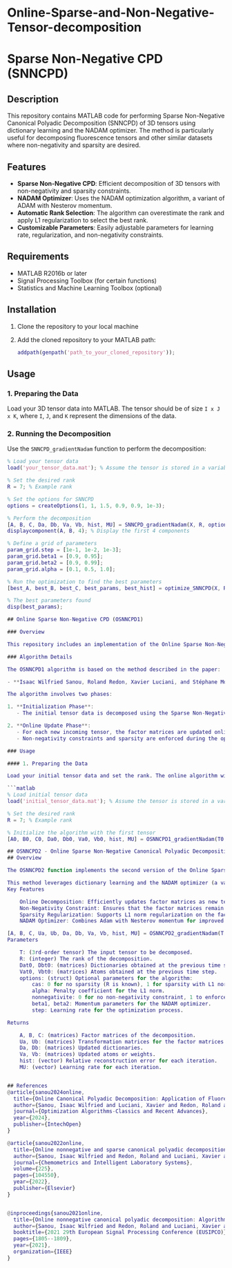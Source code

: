 # Online-Sparse-and-Non-Negative-Tensor-decomposition
# Sparse Non-Negative CPD (SNNCPD)

## Description

This repository contains MATLAB code for performing Sparse Non-Negative Canonical Polyadic Decomposition (SNNCPD) of 3D tensors using dictionary learning and the NADAM optimizer. The method is particularly useful for decomposing fluorescence tensors and other similar datasets where non-negativity and sparsity are desired.

## Features

- **Sparse Non-Negative CPD**: Efficient decomposition of 3D tensors with non-negativity and sparsity constraints.
- **NADAM Optimizer**: Uses the NADAM optimization algorithm, a variant of ADAM with Nesterov momentum.
- **Automatic Rank Selection**: The algorithm can overestimate the rank and apply L1 regularization to select the best rank.
- **Customizable Parameters**: Easily adjustable parameters for learning rate, regularization, and non-negativity constraints.

## Requirements

- MATLAB R2016b or later
- Signal Processing Toolbox (for certain functions)
- Statistics and Machine Learning Toolbox (optional)

## Installation

1. Clone the repository to your local machine

2. Add the cloned repository to your MATLAB path:
    ```matlab
    addpath(genpath('path_to_your_cloned_repository'));
    ```

## Usage

### 1. Preparing the Data

Load your 3D tensor data into MATLAB. The tensor should be of size `I x J x K`, where `I`, `J`, and `K` represent the dimensions of the data.

### 2. Running the Decomposition

Use the `SNNCPD_gradientNadam` function to perform the decomposition:

```matlab
% Load your tensor data
load('your_tensor_data.mat'); % Assume the tensor is stored in a variable called X

% Set the desired rank
R = 7; % Example rank

% Set the options for SNNCPD
options = createOptions(1, 1, 1.5, 0.9, 0.9, 1e-3);

% Perform the decomposition
[A, B, C, Da, Db, Va, Vb, hist, MU] = SNNCPD_gradientNadam(X, R, options);
displaycomponent(A, B, 4); % Display the first 4 components

% Define a grid of parameters 
param_grid.step = [1e-1, 1e-2, 1e-3];
param_grid.beta1 = [0.9, 0.95];
param_grid.beta2 = [0.9, 0.99];
param_grid.alpha = [0.1, 0.5, 1.0];

% Run the optimization to find the best parameters
[best_A, best_B, best_C, best_params, best_hist] = optimize_SNNCPD(X, R, param_grid);

% The best parameters found
disp(best_params);

## Online Sparse Non-Negative CPD (OSNNCPD1)

### Overview

This repository includes an implementation of the Online Sparse Non-Negative Canonical Polyadic Decomposition (OSNNCPD1) algorithm. This method is designed to handle the dynamic decomposition of 3D tensors in an online manner, where new data is continuously arriving. The algorithm efficiently updates factor matrices without the need to recompute the entire decomposition from scratch for each new data point.

### Algorithm Details

The OSNNCPD1 algorithm is based on the method described in the paper:

- **Isaac Wilfried Sanou, Roland Redon, Xavier Luciani, and Stéphane Mounier**. *Online Non-Negative and Sparse Canonical Polyadic Decomposition of Fluorescence Tensors*. Chemometrics and Intelligent Laboratory Systems, 225:104550, 2022.

The algorithm involves two phases:

1. **Initialization Phase**: 
   - The initial tensor data is decomposed using the Sparse Non-Negative CPD (SNNCPD) method, establishing the initial factor matrices.

2. **Online Update Phase**: 
   - For each new incoming tensor, the factor matrices are updated online using the factor matrices from the previous step as initializations.
   - Non-negativity constraints and sparsity are enforced during the optimization process using the NADAM optimizer, which efficiently handles the gradient updates.

### Usage

#### 1. Preparing the Data

Load your initial tensor data and set the rank. The online algorithm will begin by decomposing this initial data.

```matlab
% Load initial tensor data
load('initial_tensor_data.mat'); % Assume the tensor is stored in a variable called T0

% Set the desired rank
R = 7; % Example rank

% Initialize the algorithm with the first tensor
[A0, B0, C0, Da0, Db0, Va0, Vb0, hist, MU] = OSNNCPD1_gradientNadam(T0, R);

## OSNNCPD2 - Online Sparse Non-Negative Canonical Polyadic Decomposition (Version 2)
## Overview

The OSNNCPD2 function implements the second version of the Online Sparse Non-Negative Canonical Polyadic Decomposition (CPD) algorithm. This method is designed for the dynamic decomposition of 3rd-order tensors, where the tensor data arrives sequentially over time. The algorithm updates the factor matrices online, allowing for the decomposition of large-scale data without needing to recompute the entire model at each time step.

This method leverages dictionary learning and the NADAM optimizer (a variant of stochastic gradient descent) to ensure efficient convergence while enforcing sparsity and non-negativity constraints.
Key Features

    Online Decomposition: Efficiently updates factor matrices as new tensor data arrives.
    Non-Negativity Constraint: Ensures that the factor matrices remain non-negative, which is crucial for certain types of data such as fluorescence spectra.
    Sparsity Regularization: Supports L1 norm regularization on the factor matrices to enforce sparsity, useful when the true rank is unknown and overestimated.
    NADAM Optimizer: Combines Adam with Nesterov momentum for improved convergence and stability.

[A, B, C, Ua, Ub, Da, Db, Va, Vb, hist, MU] = OSNNCPD2_gradientNadam(T, R, Dat0, Dbt0, Vat0, Vbt0, options)
Parameters

    T: (3rd-order tensor) The input tensor to be decomposed.
    R: (integer) The rank of the decomposition.
    Dat0, Dbt0: (matrices) Dictionaries obtained at the previous time step.
    Vat0, Vbt0: (matrices) Atoms obtained at the previous time step.
    options: (struct) Optional parameters for the algorithm:
        cas: 0 for no sparsity (R is known), 1 for sparsity with L1 norm on Va, Vb (R is unknown and overestimated).
        alpha: Penalty coefficient for the L1 norm.
        nonnegativite: 0 for no non-negativity constraint, 1 to enforce non-negativity.
        beta1, beta2: Momentum parameters for the NADAM optimizer.
        step: Learning rate for the optimization process.

Returns

    A, B, C: (matrices) Factor matrices of the decomposition.
    Ua, Ub: (matrices) Transformation matrices for the factor matrices.
    Da, Db: (matrices) Updated dictionaries.
    Va, Vb: (matrices) Updated atoms or weights.
    hist: (vector) Relative reconstruction error for each iteration.
    MU: (vector) Learning rate for each iteration.


## References
@article{sanou2024online,
  title={Online Canonical Polyadic Decomposition: Application of Fluorescence Tensors with Nonnegative Orthogonality and Sparse Constraint},
  author={Sanou, Isaac Wilfried and Luciani, Xavier and Redon, Roland and Mounier, St{\'e}phane},
  journal={Optimization Algorithms-Classics and Recent Advances},
  year={2024},
  publisher={IntechOpen}
}

@article{sanou2022online,
  title={Online nonnegative and sparse canonical polyadic decomposition of fluorescence tensors},
  author={Sanou, Isaac Wilfried and Redon, Roland and Luciani, Xavier and Mounier, St{\'e}phane},
  journal={Chemometrics and Intelligent Laboratory Systems},
  volume={225},
  pages={104550},
  year={2022},
  publisher={Elsevier}
}


@inproceedings{sanou2021online,
  title={Online nonnegative canonical polyadic decomposition: Algorithms and application},
  author={Sanou, Isaac Wilfried and Redon, Roland and Luciani, Xavier and Mounier, St{\'e}phane},
  booktitle={2021 29th European Signal Processing Conference (EUSIPCO)},
  pages={1805--1809},
  year={2021},
  organization={IEEE}
}




